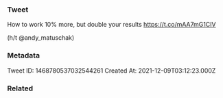 ### Tweet
How to work 10% more, but double your results https://t.co/mAA7mG1CIV

(h/t @andy_matuschak)

### Metadata
Tweet ID: 1468780537032544261
Created At: 2021-12-09T03:12:23.000Z

### Related


